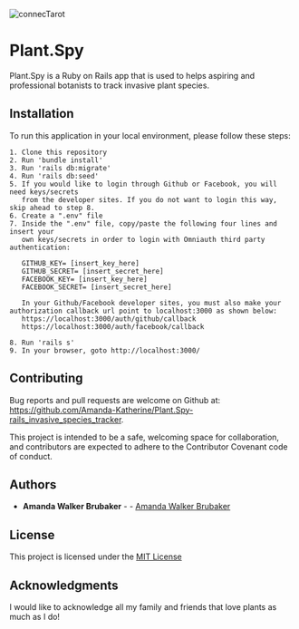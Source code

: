 ![connecTarot](https://user-images.githubusercontent.com/65590878/96668650-83687e80-1310-11eb-9d4c-fa2300d0ce52.png)

# Plant.Spy

Plant.Spy is a Ruby on Rails app that is used to helps aspiring and professional botanists to track invasive plant species. 

## Installation

To run this application in your local environment, please follow these steps:

```
1. Clone this repository
2. Run 'bundle install'
3. Run 'rails db:migrate'
4. Run 'rails db:seed'
5. If you would like to login through Github or Facebook, you will need keys/secrets
   from the developer sites. If you do not want to login this way, skip ahead to step 8.
6. Create a ".env" file
7. Inside the ".env" file, copy/paste the following four lines and insert your
   own keys/secrets in order to login with Omniauth third party authentication:

   GITHUB_KEY= [insert_key_here]
   GITHUB_SECRET= [insert_secret_here]
   FACEBOOK_KEY= [insert_key_here]
   FACEBOOK_SECRET= [insert_secret_here]

   In your Github/Facebook developer sites, you must also make your authorization callback url point to localhost:3000 as shown below:
   https://localhost:3000/auth/github/callback
   https://localhost:3000/auth/facebook/callback

8. Run 'rails s'
9. In your browser, goto http://localhost:3000/
```


## Contributing

Bug reports and pull requests are welcome on Github at:
https://github.com/Amanda-Katherine/Plant.Spy-rails_invasive_species_tracker.

This project is intended to be a safe, welcoming space for collaboration, and contributors are expected to adhere to the Contributor Covenant code of conduct.
 

## Authors

* **Amanda Walker Brubaker** - - [Amanda Walker Brubaker](https://github.com/Amanda-Katherine)


## License

This project is licensed under the [MIT License](https://opensource.org/licenses/MIT)


## Acknowledgments

I would like to acknowledge all my family and friends that love plants as much as I do! 
